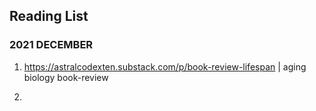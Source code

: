 ## Reading List

### 2021 DECEMBER

1. https://astralcodexten.substack.com/p/book-review-lifespan | aging biology book-review 

2.  
